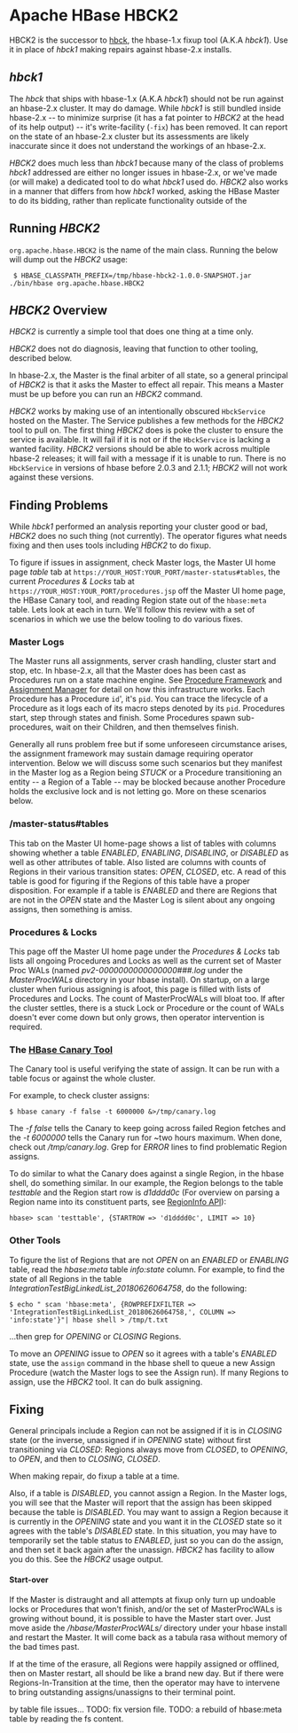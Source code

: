# Apache HBase HBCK2

HBCK2 is the successor to [hbck](https://hbase.apache.org/book.html#hbck.in.depth),
the hbase-1.x fixup tool (A.K.A _hbck1_). Use it in place of _hbck1_ making repairs
against hbase-2.x installs.

## _hbck1_
The _hbck_ that ships with hbase-1.x (A.K.A _hbck1_) should not be run against an
hbase-2.x cluster. It may do damage. While _hbck1_ is still bundled inside hbase-2.x
-- to minimize surprise (it has a fat pointer to _HBCK2_ at the head of its help
output) -- it's write-facility (`-fix`) has been removed. It can report on the state
of an hbase-2.x cluster but its assessments are likely inaccurate since it does not
understand the workings of an hbase-2.x.

_HBCK2_ does much less than _hbck1_ because many of the class of problems
_hbck1_ addressed are either no longer issues in hbase-2.x, or we've made
(or will make) a dedicated tool to do what _hbck1_ used do. _HBCK2_ also
works in a manner that differs from how _hbck1_ worked, asking the HBase
Master to do its bidding, rather than replicate functionality outside of the


## Running _HBCK2_
`org.apache.hbase.HBCK2` is the name of the main class. Running the below
will dump out the _HBCK2_ usage:

~~~~
 $ HBASE_CLASSPATH_PREFIX=/tmp/hbase-hbck2-1.0.0-SNAPSHOT.jar ./bin/hbase org.apache.hbase.HBCK2
~~~~

## _HBCK2_ Overview
_HBCK2_ is currently a simple tool that does one thing at a time only.

_HBCK2_ does not do diagnosis, leaving that function to other tooling,
described below.

In hbase-2.x, the Master is the final arbiter of all state, so a general principal of
_HBCK2_ is that it asks the Master to effect all repair. This means a Master must be
up before you can run an _HBCK2_ command.

_HBCK2_ works by making use of an intentionally obscured `HbckService` hosted on the
Master. The Service publishes a few methods for the _HBCK2_ tool to pull on. The
first thing _HBCK2_ does is poke the cluster to ensure the service is available.
It will fail if it is not or if the `HbckService` is lacking a wanted facility.
_HBCK2_ versions should be able to work across multiple hbase-2 releases; it will
fail with a message if it is unable to run. There is no `HbckService` in versions
of hbase before 2.0.3 and 2.1.1; _HBCK2_ will not work against these versions.

## Finding Problems

While _hbck1_ performed an analysis reporting your cluster good or bad, _HBCK2_
does no such thing (not currently). The operator figures what needs fixing and
then uses tools including _HBCK2_ to do fixup.

To figure if issues in assignment, check Master logs, the Master UI home
page _table_ tab at `https://YOUR_HOST:YOUR_PORT/master-status#tables`,
the current _Procedures & Locks_ tab at
`https://YOUR_HOST:YOUR_PORT/procedures.jsp` off the Master UI home page,
the HBase Canary tool, and reading Region state out of the `hbase:meta`
table. Lets look at each in turn. We'll follow this review with a set of
scenarios in which we use the below tooling to do various fixes.

### Master Logs

The Master runs all assignments, server crash handling, cluster start and
stop, etc. In hbase-2.x, all that the Master does has been cast as
Procedures run on a state machine engine. See [Procedure Framework](https://hbase.apache.org/book.html#pv2)
and [Assignment Manager](https://hbase.apache.org/book.html#amv2)
for detail on how this infrastructure works. Each Procedure has a
Procedure `id`', it's `pid`. You can trace the lifecycle of a
Procedure as it logs each of its macro steps denoted by its
`pid`. Procedures start, step through states and finish. Some
Procedures spawn sub-procedures, wait on their Children, and then
themselves finish.

Generally all runs problem free but if some unforeseen circumstance
arises, the assignment framework may sustain damage requiring
operator intervention.  Below we will discuss some such scenarios
but they manifest in the Master log as a Region being _STUCK_ or
a Procedure transitioning an entity -- a Region of a Table --
may be blocked because another Procedure holds the exclusive lock
and is not letting go. More on these scenarios below.

### /master-status#tables

This tab on the Master UI home-page shows a list of tables with
columns showing whether a
table _ENABLED_, _ENABLING_, _DISABLING_, or _DISABLED_ as well
as other attributes of table. Also listed are columns with counts
of Regions in their various transition states: _OPEN_, _CLOSED_,
etc. A read of this table is good for figuring if the Regions of
this table have a proper disposition. For example if a table is
_ENABLED_ and there are Regions that are not in the _OPEN_ state
and the Master Log is silent about any ongoing assigns, then
something is amiss.

### Procedures & Locks

This page off the Master UI home page under the
_Procedures & Locks_ tab lists all ongoing Procedures and
Locks as well as the current set of Master Proc WALs (named
_pv2-0000000000000000###.log_ under the _MasterProcWALs_
directory in your hbase install). On startup, on a large
cluster when furious assigning is afoot, this page is
filled with lists of Procedures and Locks. The count of
MasterProcWALs will bloat too. If after the cluster settles,
there is a stuck Lock or Procedure or the count of WALs
doesn't ever come down but only grows, then operator intervention
is required.

### The [HBase Canary Tool](http://hbase.apache.org/book.html#_canary)

The Canary tool is useful verifying the state of assign.
It can be run with a table focus or against the whole cluster.

For example, to check cluster assigns:

```$ hbase canary -f false -t 6000000 &>/tmp/canary.log```

The _-f false_ tells the Canary to keep going across failed Region
fetches and the _-t 6000000_ tells the Canary run for ~two hours
maximum. When done, check out _/tmp/canary.log_. Grep for
_ERROR_ lines to find problematic Region assigns.

To do similar to what the Canary does against a single Region,
in the hbase shell, do something similar. In our example, the
Region belongs to the table _testtable_ and the Region
start row is _d1dddd0c_ (For overview on parsing a Region
name into its constituent parts, see
[RegionInfo API](https://hbase.apache.org/apidocs/org/apache/hadoop/hbase/client/RegionInfo.html)):

```hbase> scan 'testtable', {STARTROW => 'd1dddd0c', LIMIT => 10}```

### Other Tools

To figure the list of Regions that are not _OPEN_ on an
_ENABLED_ or _ENABLING_ table, read the _hbase:meta_ table _info:state_ column.
For example, to find the state of all Regions in the table
_IntegrationTestBigLinkedList_20180626064758_, do the following:

```$ echo " scan 'hbase:meta', {ROWPREFIXFILTER => 'IntegrationTestBigLinkedList_20180626064758,', COLUMN => 'info:state'}"| hbase shell > /tmp/t.txt```

...then grep for _OPENING_ or _CLOSING_ Regions.

To move an _OPENING_ issue to _OPEN_ so it agrees with a table's
_ENABLED_ state, use the `assign` command in the hbase shell to
queue a new Assign Procedure (watch the Master logs to see the
Assign run). If many Regions to assign, use the _HBCK2_ tool. It
can do bulk assigning.

## Fixing

General principals include a Region can not be assigned if
it is in _CLOSING_ state (or the inverse, unassigned if in
_OPENING_ state) without first transitioning via _CLOSED_:
Regions always move from _CLOSED_, to _OPENING_, to _OPEN_,
and then to _CLOSING_, _CLOSED_.

When making repair, do fixup a table at a time.

Also, if a table is _DISABLED_, you cannot assign a Region.
In the Master logs, you will see that the Master will report
that the assign has been skipped because the table is
_DISABLED_. You may want to assign a Region because it is
currently in the _OPENING_ state and you want it in the
_CLOSED_ state so it agrees with the table's _DISABLED_
state. In this situation, you may have to temporarily set
the table status to _ENABLED_, just so you can do the
assign, and then set it back again after the unassign.
_HBCK2_ has facility to allow you do this. See the
_HBCK2_ usage output.

#### Start-over

If the Master is distraught and all attempts at fixup only
turn up undoable locks or Procedures that won't finish, and/or
the set of MasterProcWALs is growing without bound, it is
possible to have the Master start over. Just move aside the
_/hbase/MasterProcWALs/_ directory under your hbase install and
restart the Master. It will come back as a tabula rasa without
memory of the bad times past.

If at the time of the erasure, all Regions were happily
assigned or offlined, then on Master restart, all should be
like a brand new day. But if there were Regions-In-Transition
at the time, then the operator may have to intervene to bring outstanding
assigns/unassigns to their terminal point.



by table
file issues...
TODO: fix version file.
TODO: a rebuild of hbase:meta table by reading the fs content.
